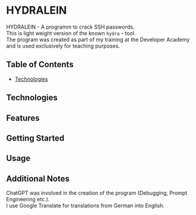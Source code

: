 # HYDRALEIN

HYDRALEIN - A programm to crack SSH passwords.  
This is light weight version of the known `hydra` - tool.  
The program was created as part of my training at the Developer Academy and is used exclusively for teaching purposes.

## Table of Contents
* <a href="technologies">Technologies</a>
## Technologies
## Features
## Getting Started
## Usage

## Additional Notes
ChatGPT was involved in the creation of the program (Debugging, Prompt Engineering etc.).  
I use Google Translate for translations from German into English.